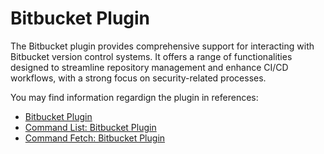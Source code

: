 # Bitbucket Plugin
The Bitbucket plugin provides comprehensive support for interacting with Bitbucket version control systems. It offers a range of functionalities designed to streamline repository management and enhance CI/CD workflows, with a strong focus on security-related processes.

You may find information regardign the plugin in references:
- [Bitbucket Plugin](/docs/reference/plugin-bitbucket.md)
- [Command List: Bitbucket Plugin](/docs/reference/cmd-list.md#bitbucket-plugin)
- [Command Fetch: Bitbucket Plugin](/docs/reference/cmd-fetch.md#bitbucket-plugin)
